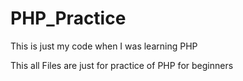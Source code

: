 # PHP_Practice

This is just my code when I was learning PHP

This all Files are just for practice of PHP for beginners
